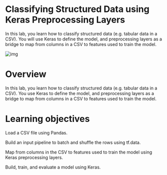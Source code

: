 # Classifying Structured Data using Keras Preprocessing Layers
In this lab, you learn how to classify structured data (e.g. tabular data in a CSV). You will use Keras to define the model, and preprocessing layers as a bridge to map from columns in a CSV to features used to train the model.

![img](https://blogger.googleusercontent.com/img/a/AVvXsEjmnnyx1Otv5UXKzl07IKRgmoqCouX5GwJop_2wpijzId9XqUMRKM9GxDlztu8pFDqs9YVzT7bh_DbVT-4SV27vAGgAU-LB88LNFmvg_yCDszdFWpWsl_ENaZJq0y1UqeKwAZIMxX2uQyNoPd2Qo821PeoGH8Ga5BEo13M5BrsGgmxc5Jcj8L0cGW6a)

# Overview
In this lab, you learn how to classify structured data (e.g. tabular data in a CSV). You use Keras to define the model, and preprocessing layers as a bridge to map from columns in a CSV to features used to train the model.

# Learning objectives
Load a CSV file using Pandas.

Build an input pipeline to batch and shuffle the rows using tf.data.

Map from columns in the CSV to features used to train the model using Keras preprocessing layers.

Build, train, and evaluate a model using Keras.
